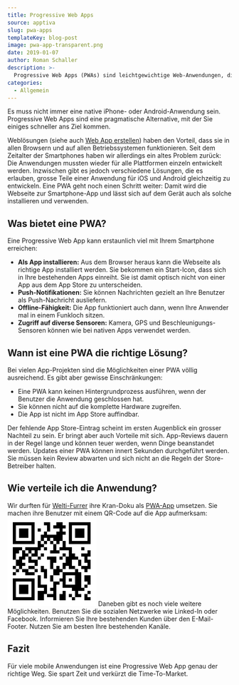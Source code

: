 ```yaml
---
title: Progressive Web Apps
source: apptiva
slug: pwa-apps
templateKey: blog-post
image: pwa-app-transparent.png
date: 2019-01-07
author: Roman Schaller
description: >-
  Progressive Web Apps (PWAs) sind leichtgewichtige Web-Anwendungen, die sie auch auf Ihrem iPhone oder Android-Gerät installieren können.
categories:
  - Allgemein
---
```


Es muss nicht immer eine native iPhone- oder Android-Anwendung sein. Progressive Web Apps sind eine pragmatische Alternative, mit der Sie einiges schneller ans Ziel kommen.

Weblösungen (siehe auch [Web App erstellen](/web-apps/)) haben den Vorteil, dass sie in allen Browsern und auf allen Betriebssystemen funktionieren. Seit dem Zeitalter der Smartphones haben wir allerdings ein altes Problem
zurück: Die Anwendungen mussten wieder für alle Plattformen einzeln entwickelt werden. Inzwischen gibt es jedoch verschiedene Lösungen, die es erlauben, grosse Teile einer Anwendung
für iOS und Android gleichzeitig zu entwickeln. Eine PWA geht noch einen Schritt weiter: Damit wird die Webseite zur Smartphone-App und lässt sich auf dem Gerät auch als
solche installieren und verwenden.

## Was bietet eine PWA?

Eine Progressive Web App kann erstaunlich viel mit Ihrem Smartphone erreichen:

- **Als App installieren:** Aus dem Browser heraus kann die Webseite als richtige App installiert werden. Sie bekommen ein Start-Icon, dass sich in Ihre bestehenden Apps einreiht.
  Sie ist damit optisch nicht von einer App aus dem App Store zu unterscheiden.
- **Push-Notifikationen:** Sie können Nachrichten gezielt an Ihre Benutzer als Push-Nachricht ausliefern.
- **Offline-Fähigkeit:** Die App funktioniert auch dann, wenn Ihre Anwender mal in einem Funkloch sitzen.
- **Zugriff auf diverse Sensoren:** Kamera, GPS und Beschleunigungs-Sensoren können wie bei nativen Apps verwendet werden.

## Wann ist eine PWA die richtige Lösung?

Bei vielen App-Projekten sind die Möglichkeiten einer PWA völlig ausreichend. Es gibt aber gewisse Einschränkungen:

- Eine PWA kann keinen Hintergrundprozess ausführen, wenn der Benutzer die Anwendung geschlossen hat.
- Sie können nicht auf die komplette Hardware zugreifen.
- Die App ist nicht im App Store auffindbar.

Der fehlende App Store-Eintrag scheint im ersten Augenblick ein grosser Nachteil zu sein. Er bringt aber auch Vorteile mit sich. App-Reviews dauern in der Regel lange und können
teuer werden, wenn Dinge beanstandet werden. Updates einer PWA können innert Sekunden durchgeführt werden. Sie müssen kein Review abwarten und sich nicht an die Regeln der
Store-Betreiber halten.

## Wie verteile ich die Anwendung?

Wir durften für [Welti-Furrer](https://www.welti-furrer.ch/) ihre Kran-Doku als [PWA-App](https://kranapp.welti-furrer.ch/) umsetzen. Sie machen ihre Benutzer mit einem QR-Code auf die App aufmerksam:
![QR-Codes](qr-code.png)
Daneben gibt es noch viele weitere Möglichkeiten. Benutzen Sie die sozialen Netzwerke wie Linked-In oder Facebook. Informieren Sie Ihre bestehenden Kunden über den E-Mail-Footer.
Nutzen Sie am besten Ihre bestehenden Kanäle.

## Fazit

Für viele mobile Anwendungen ist eine Progressive Web App genau der richtige Weg. Sie spart Zeit und verkürzt die Time-To-Market.
